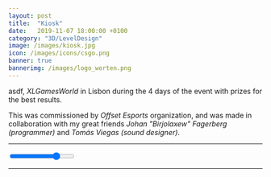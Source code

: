 ```yaml
---
layout: post
title:  "Kiosk"
date:   2019-11-07 18:00:00 +0100
category: "3D/LevelDesign"
image: /images/kiosk.jpg
icon: /images/icons/csgo.png
banner: true
bannerimg: /images/logo_worten.png
---
```


asdf, _XLGamesWorld_ in Lisbon during the 4 days of the event with prizes for the best results.

This was commissioned by _Offset Esports_ organization, and was made in collaboration with my great friends _Johan "Birjolaxew" Fagerberg (programmer)_ and _Tomás Viegas (sound designer)_. 

<hr>

<div class="comparison" id="comparison-kiosk-1">
  <figure style="background-image: url('/images/kiosk/kiosk_overview1.png')">
    <div id="divisor-kiosk-1" style="background-image: url('/images/kiosk/kiosk_overview2.png')"></div>
  </figure>
  <input type="range" min="0" max="100" value="75" class="slider" id="slider-kiosk-1" oninput="moveDivisor('divisor-kiosk-1', 'slider-kiosk-1')">
</div>

<hr>

